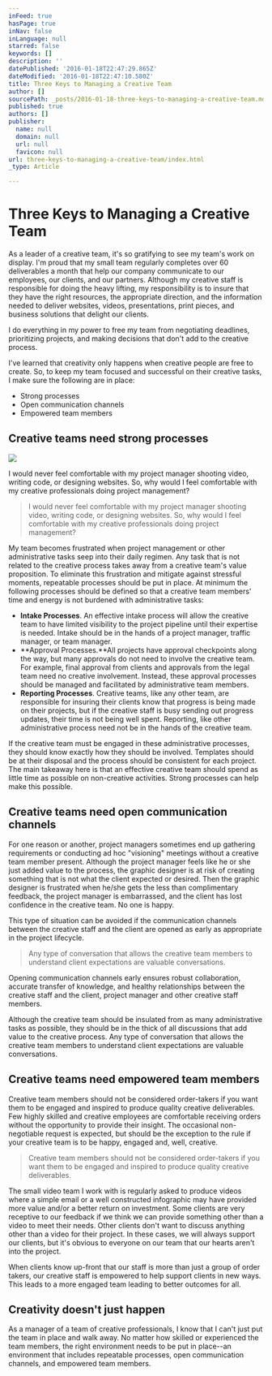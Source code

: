 ```yaml
---
inFeed: true
hasPage: true
inNav: false
inLanguage: null
starred: false
keywords: []
description: ''
datePublished: '2016-01-18T22:47:29.865Z'
dateModified: '2016-01-18T22:47:10.580Z'
title: Three Keys to Managing a Creative Team
author: []
sourcePath: _posts/2016-01-18-three-keys-to-managing-a-creative-team.md
published: true
authors: []
publisher:
  name: null
  domain: null
  url: null
  favicon: null
url: three-keys-to-managing-a-creative-team/index.html
_type: Article

---
```

# Three Keys to Managing a Creative Team

As a leader of a creative team, it's so gratifying to see my team's work on display. I'm proud that my small team regularly completes over 60 deliverables a month that help our company communicate to our employees, our clients, and our partners. Although my creative staff is responsible for doing the heavy lifting, my responsibility is to insure that they have the right resources, the appropriate direction, and the information needed to deliver websites, videos, presentations, print pieces, and business solutions that delight our clients.

I do everything in my power to free my team from negotiating deadlines, prioritizing projects, and making decisions that don't add to the creative process. 

I've learned that creativity only happens when creative people are free to create. So, to keep my team focused and successful on their creative tasks, I make sure the following are in place:

* Strong processes
* Open communication channels
* Empowered team members

## Creative teams need strong processes
![](https://the-grid-user-content.s3-us-west-2.amazonaws.com/5040e122-8e56-441c-86e2-c371cf7d9159.png)

I would never feel comfortable with my project manager shooting video, writing code, or designing websites.  So, why would I feel comfortable with my creative professionals doing project management?

> I would never feel comfortable with my project manager shooting video, writing code, or designing websites.  So, why would I feel comfortable with my creative professionals doing project management?

My team becomes frustrated when project management or other administrative tasks seep into their daily regimen. Any task that is not related to the creative process takes away from a creative team's value proposition. To eliminate this frustration and mitigate against stressful moments, repeatable processes should be put in place. At minimum the following processes should be defined so that a creative team members' time and energy is not burdened with administrative tasks:

* **Intake Processes**. An effective intake process will allow the creative team to have limited visibility to the project pipeline until their expertise is needed. Intake should be in the hands of a project manager, traffic manager, or team manager.
* **Approval Processes.**All projects have approval checkpoints along the way, but many approvals do not need to involve the creative team. For example, final approval from clients and approvals from the legal team need no creative involvement. Instead, these approval processes should be managed and facilitated by administrative team members.
* **Reporting Processes**. Creative teams, like any other team, are responsible for insuring their clients know that progress is being made on their projects, but if the creative staff is busy sending out progress updates, their time is not being well spent. Reporting, like other administrative process need not be in the hands of the creative team. 

If the creative team must be engaged in these administrative processes, they should know exactly how they should be involved. Templates should be at their disposal and the process should be consistent for each project. The main takeaway here is that an effective creative team should spend as little time as possible on non-creative activities. Strong processes can help make this possible.

## Creative teams need open communication channels

For one reason or another, project managers sometimes end up gathering requirements or conducting ad hoc "visioning" meetings without a creative team member present. Although the project manager feels like he or she just added value to the process, the graphic designer is at risk of  creating something that is not what the client expected or desired. Then the graphic designer is frustrated when he/she gets the less than complimentary feedback, the project manager is embarrassed, and the client has lost confidence in the creative team. No one is happy.

This type of situation can be avoided if the communication channels between the creative staff and the client are opened as early as appropriate in the project lifecycle.

> Any type of conversation that allows the creative team members to understand client expectations are valuable conversations.

Opening communication channels early ensures robust collaboration, accurate transfer of knowledge, and healthy relationships between the creative staff and the client, project manager and other creative staff members. 

Although the creative team should be insulated from as many administrative tasks as possible, they should be in the thick of all discussions that add value to the creative process. Any type of conversation that allows the creative team members to understand client expectations are valuable conversations.

## Creative teams need empowered team members

Creative team members should not be considered order-takers if you want them to be engaged and inspired to produce quality creative deliverables. Few highly skilled and creative employees are comfortable receiving orders without the opportunity to provide their insight. The occasional non-negotiable request is expected, but should be the exception to the rule if your creative team is to be happy, engaged and, well, creative.

> Creative team members should not be considered order-takers if you want them to be engaged and inspired to produce quality creative deliverables.

The small video team I work with is regularly asked to produce videos where a simple email or a well constructed infographic may have provided more value and/or a better return on investment. Some clients are very receptive to our feedback if we think we can provide something other than a video to meet their needs. Other clients don't want to discuss anything other than a video for their project. In these cases, we will always support our clients, but it's obvious to everyone on our team that our hearts aren't into the project.

When clients know up-front that our staff is more than just a group of order takers, our creative staff is empowered to help support clients in new ways. This leads to a more engaged team leading to better outcomes for all. 

## Creativity doesn't just happen

As a manager of a team of creative professionals, I know that I can't just put the team in place and walk away. No matter how skilled or experienced the team members, the right environment needs to be put in place--an environment that includes repeatable processes, open communication channels, and empowered team members.